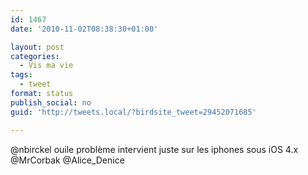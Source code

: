 ```yaml
---
id: 1467
date: '2010-11-02T08:38:30+01:00'

layout: post
categories:
  - Vis ma vie
tags:
  - tweet
format: status
publish_social: no
guid: 'http://tweets.local/?birdsite_tweet=29452071685'

---
```


@nbirckel ouile problème intervient juste sur les iphones sous iOS 4.x @MrCorbak @Alice\_Denice